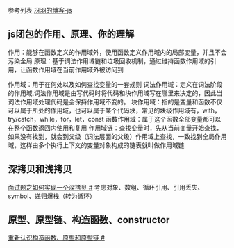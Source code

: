 参考列表
[冴羽的博客-js](https://github.com/mqyqingfeng/Blog)

## js闭包的作用、原理、你的理解
作用：能够在函数定义的作用域外，使用函数定义作用域内的局部变量，并且不会污染全局
原理：基于词法作用域链和垃圾回收机制，通过维持函数作用域的引用，让函数作用域在当前作用域外被访问到

作用域：用于在何处以及如何查找变量的一套规则
词法作用域：定义在词法阶段的作用域,词法作用域是由写代码时将代码和块作用域写在哪里来决定的，因此当词法作用域处理代码是会保持作用域不变的。
块作用域：指的是变量和函数不仅可以属于所处的作用域，也可以属于某个代码块，常见的块级作用域有，with，try/catch，while，for，let，const
函数作用域：属于这个函数全部变量都可以在整个函数返回内使用和复用
作用域链：查找变量时，先从当前变量开始查找，如果没有找到，就会到父级（词法层面的父级）作用域上查找，一致找到全局作用域，这样由多个执行上下文的变量对象构成的链表就叫做作用域链

## 深拷贝和浅拷贝
[面试题之如何实现一个深拷贝
#](https://muyiy.cn/blog/4/4.3.html#%E9%9D%A2%E8%AF%95%E9%A2%98%E4%B9%8B%E5%A6%82%E4%BD%95%E5%AE%9E%E7%8E%B0%E4%B8%80%E4%B8%AA%E6%B7%B1%E6%8B%B7%E8%B4%9D)
考虑对象、数组、循环引用、引用丢失、symbol、递归爆栈（转为循环）

## 原型、原型链、构造函数、constructor
[重新认识构造函数、原型和原型链
#](https://muyiy.cn/blog/5/5.1.html#%E9%87%8D%E6%96%B0%E8%AE%A4%E8%AF%86%E6%9E%84%E9%80%A0%E5%87%BD%E6%95%B0%E3%80%81%E5%8E%9F%E5%9E%8B%E5%92%8C%E5%8E%9F%E5%9E%8B%E9%93%BE)